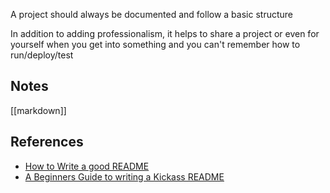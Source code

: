 A project should always be documented and follow a basic structure

In addition to adding professionalism, it helps to share a project or even for yourself when you get into something and you can't remember how to run/deploy/test

## Notes

[[markdown]]

## References

* [How to Write a good README](https://bulldogjob.com/news/449-how-to-write-a-good-readme-for-your-github-project)
* [A Beginners Guide to writing a Kickass README](https://medium.com/@meakaakka/a-beginners-guide-to-writing-a-kickass-readme-7ac01da88ab3)